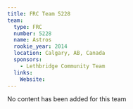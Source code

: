 ```yaml
---
title: FRC Team 5228
team:
  type: FRC
  number: 5228
  name: Astros
  rookie_year: 2014
  location: Calgary, AB, Canada
  sponsors:
    - Lethbridge Community Team
  links:
    Website: 
---
```

No content has been added for this team